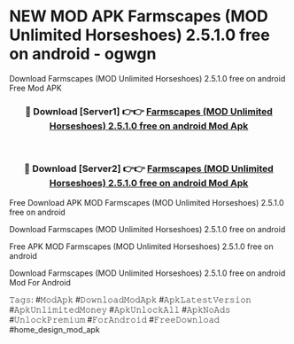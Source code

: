 # NEW MOD APK Farmscapes (MOD Unlimited Horseshoes) 2.5.1.0 free on android - ogwgn
Download Farmscapes (MOD Unlimited Horseshoes) 2.5.1.0 free on android Free Mod APK

<div align="center">
<h3>🔴 Download [Server1] 👉👉 <a href="https://apk-comot.site?title=Farmscapes_(MOD_Unlimited_Horseshoes)_2.5.1.0_free_on_android">Farmscapes (MOD Unlimited Horseshoes) 2.5.1.0 free on android Mod Apk</a></h3><br>

<h3>🔴 Download [Server2] 👉👉 <a href="https://apk-comot.site?title=Farmscapes_(MOD_Unlimited_Horseshoes)_2.5.1.0_free_on_android">Farmscapes (MOD Unlimited Horseshoes) 2.5.1.0 free on android Mod Apk</a></h3>
</div>


Free Download APK MOD Farmscapes (MOD Unlimited Horseshoes) 2.5.1.0 free on android

Download Farmscapes (MOD Unlimited Horseshoes) 2.5.1.0 free on android 

Free APK MOD Farmscapes (MOD Unlimited Horseshoes) 2.5.1.0 free on android 

Download Farmscapes (MOD Unlimited Horseshoes) 2.5.1.0 free on android Mod For Android

𝚃𝚊𝚐𝚜: #𝙼𝚘𝚍𝙰𝚙𝚔 #𝙳𝚘𝚠𝚗𝚕𝚘𝚊𝚍𝙼𝚘𝚍𝙰𝚙𝚔 #𝙰𝚙𝚔𝙻𝚊𝚝𝚎𝚜𝚝𝚅𝚎𝚛𝚜𝚒𝚘𝚗 #𝙰𝚙𝚔𝚄𝚗𝚕𝚒𝚖𝚒𝚝𝚎𝚍𝙼𝚘𝚗𝚎𝚢 #𝙰𝚙𝚔𝚄𝚗𝚕𝚘𝚌𝚔𝙰𝚕𝚕 #𝙰𝚙𝚔𝙽𝚘𝙰𝚍𝚜 #𝚄𝚗𝚕𝚘𝚌𝚔𝙿𝚛𝚎𝚖𝚒𝚞𝚖 #𝙵𝚘𝚛𝙰𝚗𝚍𝚛𝚘𝚒𝚍 #𝙵𝚛𝚎𝚎𝙳𝚘𝚠𝚗𝚕𝚘𝚊𝚍 #home_design_mod_apk